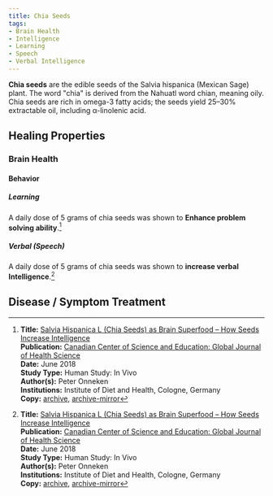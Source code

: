 ```yaml
---
title: Chia Seeds
tags:
- Brain Health
- Intelligence
- Learning
- Speech
- Verbal Intelligence
---
```

**Chia seeds** are the edible seeds of the Salvia hispanica (Mexican Sage) plant.  The word "chia" is derived from the Nahuatl word chian, meaning oily.  Chia seeds are rich in omega-3 fatty acids; the seeds yield 25–30% extractable oil, including α-linolenic acid.

## Healing Properties

### Brain Health

#### Behavior

##### Learning

A daily dose of 5 grams of chia seeds was shown to **Enhance problem solving ability**.[^1]

##### Verbal (Speech)

A daily dose of 5 grams of chia seeds was shown to **increase verbal Intelligence**.[^1] 

## Disease / Symptom Treatment

[^1]: **Title:** [Salvia Hispanica L (Chia Seeds) as Brain Superfood – How Seeds Increase Intelligence](https://doi.org/10.5539/gjhs.v10n7p69)<br>
**Publication:** [Canadian Center of Science and Education: Global Journal of Health Science](http://www.ccsenet.org/journal/index.php/gjhs)<br>
**Date:** June 2018<br>
**Study Type:** Human Study: In Vivo<br>
**Author(s):** Peter Onneken<br>
**Institutions:** Institute of Diet and Health, Cologne, Germany<br>
**Copy:** [archive](https://ipfs.io/ipfs/QmVah1e9tze9CMXEtGyn8AiQexi2mE995Fv3sB1dkTaKdj), [archive-mirror](https://cloudflare-ipfs.com/ipfs/QmVah1e9tze9CMXEtGyn8AiQexi2mE995Fv3sB1dkTaKdj)

[^2]: **Title:** []()<br>
**Publication:** []()<br>
**Date:** <br>
**Study Type:** Animal Study, Commentary, Human Study: In Vitro - In Vivo - In Silico, Human: Case Report, Meta Analysis, Review<br>
**Author(s):** <br>
**Institutions:** <br>
**Copy:** [archive](https://ipfs.io/ipfs/), [archive-mirror](https://cloudflare-ipfs.com/ipfs/)

[^3]: **Title:** []()<br>
**Publication:** []()<br>
**Date:** <br>
**Study Type:** Animal Study, Commentary, Human Study: In Vitro - In Vivo - In Silico, Human: Case Report, Meta Analysis, Review<br>
**Author(s):** <br>
**Institutions:** <br>
**Copy:** [archive](https://ipfs.io/ipfs/), [archive-mirror](https://cloudflare-ipfs.com/ipfs/)